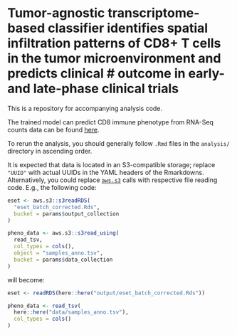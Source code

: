 # Tumor-agnostic transcriptome-based classifier identifies spatial infiltration patterns of CD8+ T cells in the tumor microenvironment and predicts clinical # outcome in early- and late-phase clinical trials

This is a repository for accompanying analysis code.

The trained model can predict CD8 immune phenotype from RNA-Seq counts data
can be found [here](https://github.com/bedapub/cd8ippred).

To rerun the analysis, you should generally follow `.Rmd` files in the
`analysis/` directory in ascending order.

It is expected that data is located in an S3-compatible storage; replace
`"UUID"` with actual UUIDs in the YAML headers of the Rmarkdowns.
Alternatively, you could replace [`aws.s3`](https://github.com/cloudyr/aws.s3)
calls with respective file reading code. E.g., the following code:

``` r
eset <- aws.s3::s3readRDS(
  "eset_batch_corrected.Rds",
  bucket = params$output_collection
)

pheno_data <- aws.s3::s3read_using(
  read_tsv,
  col_types = cols(),
  object = "samples_anno.tsv",
  bucket = params$data_collection
)
```

will become:

``` r
eset <- readRDS(here::here("output/eset_batch_corrected.Rds"))

pheno_data <- read_tsv(
  here::here("data/samples_anno.tsv"),
  col_types = cols()
)
```

